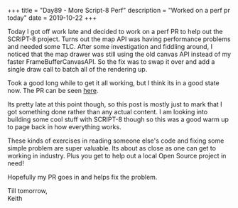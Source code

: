 +++
title = "Day89 - More Script-8 Perf"
description = "Worked on a perf pr today"
date = 2019-10-22
+++

Today I got off work late and decided to work on a perf PR to help out the SCRIPT-8 project. Turns out the map API was
having performance problems and needed some TLC. After some investigation and fiddling around, I noticed that the map
drawer was still using the old canvas API instead of my faster FrameBufferCanvasAPI. So the fix was to swap it over and
add a single draw call to batch all of the rendering up.

Took a good long while to get it all working, but I think its in a good state now. The PR can be seen
[here](https://github.com/script-8/script-8.github.io/pull/302).

Its pretty late at this point though, so this post is mostly just to mark that I got something done rather than any
actual content. I am looking into building some cool stuff with SCRIPT-8 though so this was a good warm up to page back
in how everything works.

These kinds of exercises in reading someone else's code and fixing some simple problem are super valuable. Its about as
close as one can get to working in industry. Plus you get to help out a local Open Source project in need!

Hopefully my PR goes in and helps fix the problem.

Till tomorrow,  
Keith
